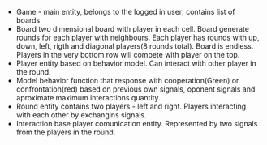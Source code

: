 - Game - main entity, belongs to the logged in user; contains list of boards
- Board two dimensional board with player in each cell. Board generate rounds for each player with neighbours. Each player has rounds with up, down, left, rigth and diagonal players(8 rounds total). Board is endless. Players in the very bottom row will compete with player on the top.
- Player entity based on behavior model. Can interact with other player in the round. 
- Model behavior function that response with cooperation(Green) or confrontation(red) based on previous own signals, oponent signals and aproximate maximum interactions quantity.
- Round entity contains two players - left and right. Players interacting with each other by exchangins signals. 
- Interaction base player comunication entity. Represented by two signals from the players in the round.
